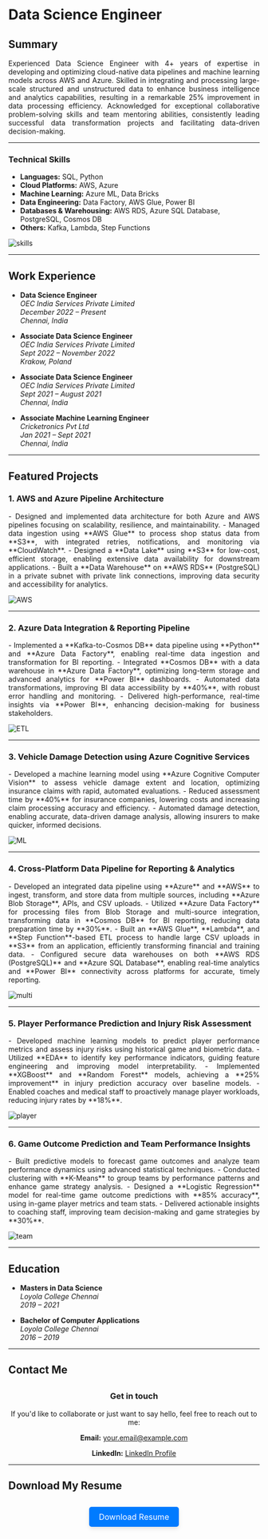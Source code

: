 # Data Science Engineer

## Summary
<div style="text-align: justify;">
Experienced Data Science Engineer with 4+ years of expertise in developing and optimizing cloud-native data pipelines and machine learning models across AWS and Azure. Skilled in integrating and processing large-scale structured and unstructured data to enhance business intelligence and analytics capabilities, resulting in a remarkable 25% improvement in data processing efficiency. Acknowledged for exceptional collaborative problem-solving skills and team mentoring abilities, consistently leading successful data transformation projects and facilitating data-driven decision-making.
</div>

---

### Technical Skills

- **Languages:** SQL, Python  
- **Cloud Platforms:** AWS, Azure  
- **Machine Learning:** Azure ML, Data Bricks  
- **Data Engineering:** Data Factory, AWS Glue, Power BI  
- **Databases & Warehousing:** AWS RDS, Azure SQL Database, PostgreSQL, Cosmos DB  
- **Others:** Kafka, Lambda, Step Functions

![skills](/assets/img/skills.png)

---

## Work Experience

- **Data Science Engineer**  
  *OEC India Services Private Limited*  
  *December 2022 – Present*  
  *Chennai, India*

- **Associate Data Science Engineer**  
  *OEC India Services Private Limited*  
  *Sept 2022 – November 2022*  
  *Krakow, Poland*

- **Associate Data Science Engineer**  
  *OEC India Services Private Limited*  
  *Sept 2021 – August 2021*  
  *Chennai, India*

- **Associate Machine Learning Engineer**  
  *Cricketronics Pvt Ltd*  
  *Jan 2021 – Sept 2021*  
  *Chennai, India*

---

## Featured Projects

### 1. **AWS and Azure Pipeline Architecture**
<div style="text-align: justify;">
- Designed and implemented data architecture for both Azure and AWS pipelines focusing on scalability, resilience, and maintainability.  
- Managed data ingestion using **AWS Glue** to process shop status data from **S3**, with integrated retries, notifications, and monitoring via **CloudWatch**.  
- Designed a **Data Lake** using **S3** for low-cost, efficient storage, enabling extensive data availability for downstream applications.  
- Built a **Data Warehouse** on **AWS RDS** (PostgreSQL) in a private subnet with private link connections, improving data security and accessibility for analytics.
</div>

![AWS](/assets/img/AWS.png)

---

### 2. **Azure Data Integration & Reporting Pipeline**
<div style="text-align: justify;">
- Implemented a **Kafka-to-Cosmos DB** data pipeline using **Python** and **Azure Data Factory**, enabling real-time data ingestion and transformation for BI reporting.  
- Integrated **Cosmos DB** with a data warehouse in **Azure Data Factory**, optimizing long-term storage and advanced analytics for **Power BI** dashboards.  
- Automated data transformations, improving BI data accessibility by **40%**, with robust error handling and monitoring.  
- Delivered high-performance, real-time insights via **Power BI**, enhancing decision-making for business stakeholders.
</div>

![ETL](/assets/img/ETL.png)

---

### 3. **Vehicle Damage Detection using Azure Cognitive Services**
<div style="text-align: justify;">
- Developed a machine learning model using **Azure Cognitive Computer Vision** to assess vehicle damage extent and location, optimizing insurance claims with rapid, automated evaluations.  
- Reduced assessment time by **40%** for insurance companies, lowering costs and increasing claim processing accuracy and efficiency.  
- Automated damage detection, enabling accurate, data-driven damage analysis, allowing insurers to make quicker, informed decisions.
</div>

![ML](/assets/img/ML.png)

---

### 4. **Cross-Platform Data Pipeline for Reporting & Analytics**
<div style="text-align: justify;">
- Developed an integrated data pipeline using **Azure** and **AWS** to ingest, transform, and store data from multiple sources, including **Azure Blob Storage**, APIs, and CSV uploads.  
- Utilized **Azure Data Factory** for processing files from Blob Storage and multi-source integration, transforming data in **Cosmos DB** for BI reporting, reducing data preparation time by **30%**.  
- Built an **AWS Glue**, **Lambda**, and **Step Function**-based ETL process to handle large CSV uploads in **S3** from an application, efficiently transforming financial and training data.  
- Configured secure data warehouses on both **AWS RDS (PostgreSQL)** and **Azure SQL Database**, enabling real-time analytics and **Power BI** connectivity across platforms for accurate, timely reporting.
</div>

![multi](/assets/img/multi.png)

---

### 5. **Player Performance Prediction and Injury Risk Assessment**
<div style="text-align: justify;">
- Developed machine learning models to predict player performance metrics and assess injury risks using historical game and biometric data.  
- Utilized **EDA** to identify key performance indicators, guiding feature engineering and improving model interpretability.  
- Implemented **XGBoost** and **Random Forest** models, achieving a **25% improvement** in injury prediction accuracy over baseline models.  
- Enabled coaches and medical staff to proactively manage player workloads, reducing injury rates by **18%**.
</div>

![player](/assets/img/player.png)

---

### 6. **Game Outcome Prediction and Team Performance Insights**
<div style="text-align: justify;">
- Built predictive models to forecast game outcomes and analyze team performance dynamics using advanced statistical techniques.  
- Conducted clustering with **K-Means** to group teams by performance patterns and enhance game strategy analysis.  
- Designed a **Logistic Regression** model for real-time game outcome predictions with **85% accuracy**, using in-game player metrics and team stats.  
- Delivered actionable insights to coaching staff, improving team decision-making and game strategies by **30%**.
</div>

![team](/assets/img/team.png)

---

## Education

- **Masters in Data Science**  
  *Loyola College Chennai*  
  *2019 – 2021*

- **Bachelor of Computer Applications**  
  *Loyola College Chennai*  
  *2016 – 2019*

---

## Contact Me

<div style="text-align: center; margin-top: 30px;">
  <h3>Get in touch</h3>
  <p>If you'd like to collaborate or just want to say hello, feel free to reach out to me:</p>
  <p><strong>Email:</strong> <a href="mailto:your.email@example.com">your.email@example.com</a></p>
  <p><strong>LinkedIn:</strong> <a href="https://www.linkedin.com/in/yourprofile" target="_blank">LinkedIn Profile</a></p>
</div>

---

## Download My Resume

<div style="text-align: center; margin-top: 30px;">
  <a href="/assets/files/navin_franklin_resume.pdf" class="button" style="text-decoration: none; display: inline-block; background-color: #007bff; color: white; padding: 10px 20px; font-size: 16px; border-radius: 5px; box-shadow: 0 4px 8px rgba(0, 0, 0, 0.1); transition: all 0.3s;">
    Download Resume
  </a>
</div>

